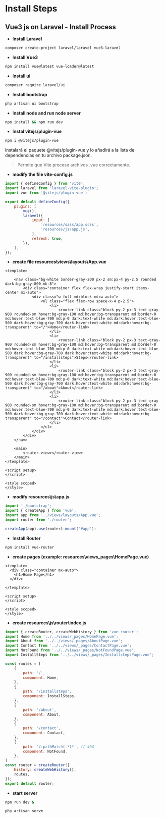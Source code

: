 # Install Steps

## Vue3 js on Laravel - Install Process

* **Install Laravel**

```bash
composer create-project laravel/laravel vue3-laravel
```

* **Install Vue3**

```bash
npm install vue@latest vue-loader@latest 
```

* **Install ui**

```bash
composer require laravel/ui
```

* **Install bootstrap**

```bash
php artisan ui bootstrap
```

* **Install node and run node server**

```bash
npm install && npm run dev
```

* **Instal vitejs/plugin-vue**

```bash
npm i @vitejs/plugin-vue
```

Instalará el paquete @vitejs/plugin-vue y lo añadirá a la lista de dependencias en tu archivo package.json.

> Permite que Vite procese archivos .vue correctamente.

* **modify the file vite-config.js**

```js
import { defineConfig } from 'vite';
import laravel from 'laravel-vite-plugin';
import vue from '@vitejs/plugin-vue';

export default defineConfig({
    plugins: [
        vue(),
        laravel({
            input: [
                'resources/sass/app.scss',
                'resources/js/app.js',
            ],
            refresh: true,
        }),
    ],
});
```

* **create file resources\views\layouts\App.vue**

```vue
<template>

    <nav class="bg-white border-gray-200 px-2 sm:px-4 py-2.5 rounded dark:bg-gray-800 mb-8">
        <div class="container flex flex-wrap justify-start items-center mx-auto">
            <div class="w-full md:block md:w-auto">
                <ul class="flex flex-row space-x-4 p-2.5">
                    <li>
                        <router-link class="block py-2 px-3 text-gray-900 rounded-sm hover:bg-gray-100 md:hover:bg-transparent md:border-0 md:hover:text-blue-700 md:p-0 dark:text-white md:dark:hover:text-blue-500 dark:hover:bg-gray-700 dark:hover:text-white md:dark:hover:bg-transparent" to="/">Home</router-link>
                    </li>
                    <li>
                        <router-link class="block py-2 px-3 text-gray-900 rounded-sm hover:bg-gray-100 md:hover:bg-transparent md:border-0 md:hover:text-blue-700 md:p-0 dark:text-white md:dark:hover:text-blue-500 dark:hover:bg-gray-700 dark:hover:text-white md:dark:hover:bg-transparent" to="/installsteps">Steps</router-link>
                    </li>
                    <li>
                        <router-link class="block py-2 px-3 text-gray-900 rounded-sm hover:bg-gray-100 md:hover:bg-transparent md:border-0 md:hover:text-blue-700 md:p-0 dark:text-white md:dark:hover:text-blue-500 dark:hover:bg-gray-700 dark:hover:text-white md:dark:hover:bg-transparent" to="/about">About</router-link>
                    </li>
                    <li>
                        <router-link class="block py-2 px-3 text-gray-900 rounded-sm hover:bg-gray-100 md:hover:bg-transparent md:border-0 md:hover:text-blue-700 md:p-0 dark:text-white md:dark:hover:text-blue-500 dark:hover:bg-gray-700 dark:hover:text-white md:dark:hover:bg-transparent" to="/contact">Contact</router-link>
                    </li>
                </ul>
            </div>
        </div>
    </nav>

    <main>
        <router-view></router-view>
    </main>
</template>

<script setup>
</script>

<style scoped> 
</style>
```

* **modify resources\js\app.js**

```js
import './bootstrap';
import { createApp } from 'vue';
import app from '../views/layouts/App.vue';
import router from './router';

createApp(app).use(router).mount('#app');
```

* **Install Router**

```bash
npm install vue-router
```

* **create pages (example: resources\views\_pages\HomePage.vue)**

```vue
<template>
  <div class="container mx-auto">
    <h1>Home Page</h1>
  </div>

</template>

<script setup>
</script>

<style scoped>
</style>
```

* **create resources\js\router\index.js**

```js
import { createRouter, createWebHistory } from 'vue-router';
import Home from '../../views/_pages/HomePage.vue';
import About from '../../views/_pages/AboutPage.vue';
import Contact from '../../views/_pages/ContactPage.vue';
import NotFound from '../../views/_pages/NotFoundPage.vue';
import InstallSteps from '../../views/_pages/InstallstepsPage.vue';

const routes = [
    {
        path: '/',
        component: Home,
    },
    {
        path: '/installsteps',
        component: InstallSteps,
    },
    {
        path: '/about',
        component: About,
    },
    {
        path: '/contact',
        component: Contact,
    },
    {
        path: '/:pathMatch(.*)*', // 404
        component: NotFound,
    },
]
const router = createRouter({
    history: createWebHistory(),
    routes,
});
export default router;
```


* **start server**

```bash
npm run dev &

php artisan serve
```
